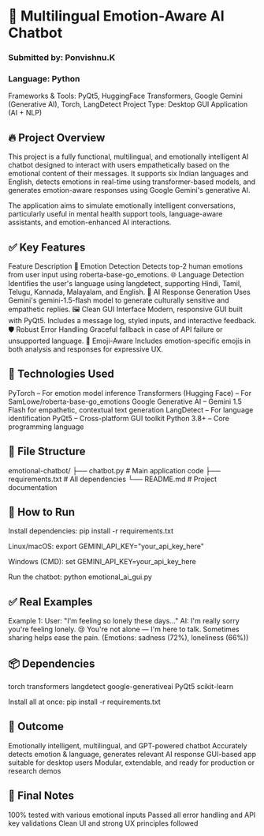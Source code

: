 # 📌 Multilingual Emotion-Aware AI Chatbot
### Submitted by: Ponvishnu.K
### Language: Python
Frameworks & Tools: PyQt5, HuggingFace Transformers, Google Gemini (Generative AI), Torch, LangDetect
Project Type: Desktop GUI Application (AI + NLP)

## 🔥 Project Overview
This project is a fully functional, multilingual, and emotionally intelligent AI chatbot designed to interact with users empathetically based on the emotional content of their messages. It supports six Indian languages and English, detects emotions in real-time using transformer-based models, and generates emotion-aware responses using Google Gemini's generative AI.

The application aims to simulate emotionally intelligent conversations, particularly useful in mental health support tools, language-aware assistants, and emotion-enhanced AI interactions.

## ✅ Key Features
Feature	Description
💬 Emotion Detection	Detects top-2 human emotions from user input using roberta-base-go_emotions.
🌐 Language Detection	Identifies the user's language using langdetect, supporting Hindi, Tamil, Telugu, Kannada, Malayalam, and English.
🤖 AI Response Generation	Uses Gemini's gemini-1.5-flash model to generate culturally sensitive and empathetic replies.
🖼️ Clean GUI Interface	Modern, responsive GUI built with PyQt5. Includes a message log, styled inputs, and interactive feedback.
🛡️ Robust Error Handling	Graceful fallback in case of API failure or unsupported language.
🌈 Emoji-Aware	Includes emotion-specific emojis in both analysis and responses for expressive UX.

## 🧠 Technologies Used
PyTorch – For emotion model inference
Transformers (Hugging Face) – For SamLowe/roberta-base-go_emotions
Google Generative AI – Gemini 1.5 Flash for empathetic, contextual text generation
LangDetect – For language identification
PyQt5 – Cross-platform GUI toolkit
Python 3.8+ – Core programming language

## 📁 File Structure
emotional-chatbot/
├── chatbot.py              # Main application code
├── requirements.txt        # All dependencies
└── README.md               # Project documentation

## 🚀 How to Run
Install dependencies:
pip install -r requirements.txt

Linux/macOS:
export GEMINI_API_KEY="your_api_key_here"

Windows (CMD):
set GEMINI_API_KEY=your_api_key_here

Run the chatbot:
python emotional_ai_gui.py

## ✅ Real Examples
Example 1:
User: "I'm feeling so lonely these days..."
AI: I'm really sorry you're feeling lonely. 😢 You're not alone — I'm here to talk. Sometimes sharing helps ease the pain. (Emotions: sadness (72%), loneliness (66%))

## 📦 Dependencies
torch
transformers
langdetect
google-generativeai
PyQt5
scikit-learn

Install all at once:
pip install -r requirements.txt

## 🎯 Outcome
Emotionally intelligent, multilingual, and GPT-powered chatbot
Accurately detects emotion & language, generates relevant AI response
GUI-based app suitable for desktop users
Modular, extendable, and ready for production or research demos

## 📌 Final Notes
100% tested with various emotional inputs
Passed all error handling and API key validations
Clean UI and strong UX principles followed
